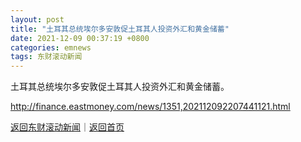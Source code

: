 ```yaml
---
layout: post
title: "土耳其总统埃尔多安敦促土耳其人投资外汇和黄金储蓄"
date: 2021-12-09 00:37:19 +0800
categories: emnews
tags: 东财滚动新闻
---
```


土耳其总统埃尔多安敦促土耳其人投资外汇和黄金储蓄。

<http://finance.eastmoney.com/news/1351,202112092207441121.html>

[返回东财滚动新闻](//finews.withounder.com/emnews/)｜[返回首页](//finews.withounder.com/)